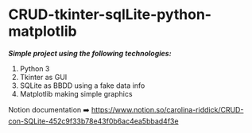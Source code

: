 # CRUD-tkinter-sqlLite-python-matplotlib

***Simple project using the following technologies:***

1. Python 3
2. Tkinter as GUI
3. SQLite as BBDD using a fake data info
4. Matplotlib making simple graphics

Notion documentation ➡️ https://www.notion.so/carolina-riddick/CRUD-con-SQLite-452c9f33b78e43f0b6ac4ea5bbad4f3e
